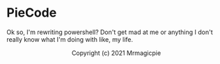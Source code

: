 # PieCode

Ok so, I'm rewriting powershell? Don't get mad at me or anything I don't really know what I'm doing with like, my life.

<p align="center">Copyright (c) 2021 Mrmagicpie</p>
